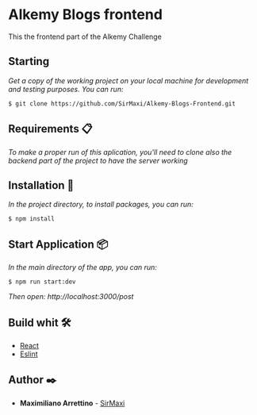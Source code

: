 # Alkemy Blogs frontend

This the frontend part of the Alkemy Challenge

## Starting

_Get a copy of the working project on your local machine for development and testing purposes. You can run:_

```
$ git clone https://github.com/SirMaxi/Alkemy-Blogs-Frontend.git
```

## Requirements 📋

_To make a proper run of this aplication, you'll need to clone also the backend part of the project to have the server working_

## Installation 🔧

_In the project directory, to install packages, you can run:_

```
$ npm install
```

## Start Application 📦

_In the main directory of the app, you can run:_

```
$ npm run start:dev
```

_Then open: http://localhost:3000/post_

## Build whit 🛠️

- [React](https://reactjs.org/docs/)
- [Eslint](https://eslint.org/docs/user-guide/getting-started)

## Author ✒️

- **Maximiliano Arrettino** - [SirMaxi](https://github.com/SirMaxi)
